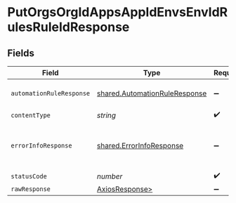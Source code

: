 # PutOrgsOrgIdAppsAppIdEnvsEnvIdRulesRuleIdResponse


## Fields

| Field                                                                          | Type                                                                           | Required                                                                       | Description                                                                    |
| ------------------------------------------------------------------------------ | ------------------------------------------------------------------------------ | ------------------------------------------------------------------------------ | ------------------------------------------------------------------------------ |
| `automationRuleResponse`                                                       | [shared.AutomationRuleResponse](../../models/shared/automationruleresponse.md) | :heavy_minus_sign:                                                             | The AutomationRule<br/><br/>                                                   |
| `contentType`                                                                  | *string*                                                                       | :heavy_check_mark:                                                             | N/A                                                                            |
| `errorInfoResponse`                                                            | [shared.ErrorInfoResponse](../../models/shared/errorinforesponse.md)           | :heavy_minus_sign:                                                             | The input was not a valid Automation Rule.<br/><br/>                           |
| `statusCode`                                                                   | *number*                                                                       | :heavy_check_mark:                                                             | N/A                                                                            |
| `rawResponse`                                                                  | [AxiosResponse>](https://axios-http.com/docs/res_schema)                       | :heavy_minus_sign:                                                             | N/A                                                                            |